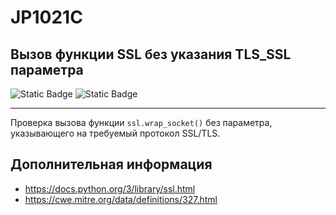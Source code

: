 # JP1021C
## Вызов функции SSL без указания TLS_SSL параметра

![Static Badge](https://img.shields.io/badge/%D0%A1%D1%82%D0%B5%D0%BF%D0%B5%D0%BD%D1%8C%20%D0%BA%D1%80%D0%B8%D1%82%D0%B8%D1%87%D0%BD%D0%BE%D1%81%D1%82%D0%B8-%D0%BD%D0%B8%D0%B7%D0%BA%D0%B0%D1%8F-mediumblue?style=for-the-badge)
![Static Badge](https://img.shields.io/badge/%D0%94%D0%BE%D1%81%D1%82%D0%BE%D0%B2%D0%B5%D1%80%D0%BD%D0%BE%D1%81%D1%82%D1%8C%20%D0%BE%D0%BF%D1%80%D0%B5%D0%B4%D0%B5%D0%BB%D0%B5%D0%BD%D0%B8%D1%8F-%D1%81%D1%80%D0%B5%D0%B4%D0%BD%D1%8F%D1%8F-orange?style=for-the-badge)

----

Проверка вызова функции `ssl.wrap_socket()` без параметра, указывающего на требуемый протокол SSL/TLS.

## Дополнительная информация

* <https://docs.python.org/3/library/ssl.html>
* <https://cwe.mitre.org/data/definitions/327.html>
